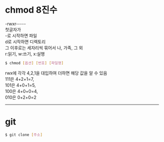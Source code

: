 # chmod 8진수

-rwxr-----  
첫글자가  
-로 시작하면 파일  
d로 시작하면 디렉토리  
그 이후로는 세자리씩 묶어서 나, 가족, 그 외  
r:읽기, w:쓰기, x:실행  
```bash
$ chmod [옵션] [번호] [파일명]
```
rwx에 각각 4,2,1을 대입하여 더하면 해당 값을 알 수 있음  
111은 4+2+1=7,  
101은 4+0+1=5,  
100은 4+0+0=4,  
010은 0+2+0=2

___
# git

```bash
$ git clone [주소]
```